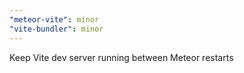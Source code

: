 ```yaml
---
"meteor-vite": minor
"vite-bundler": minor
---
```


Keep Vite dev server running between Meteor restarts
